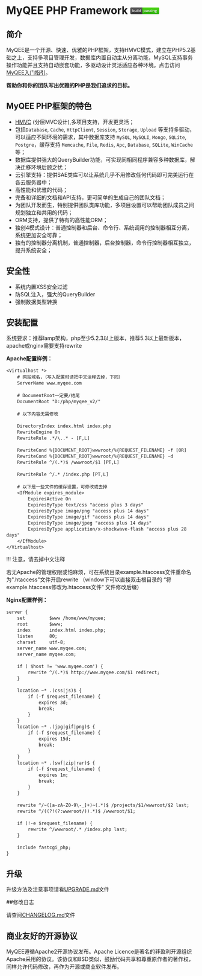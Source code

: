 MyQEE PHP Framework  ![MyQEE DIR](./manual/html/assets/images/passing.png)
====

## 简介


MyQEE是一个开源、快速、优雅的PHP框架，支持HMVC模式，建立在PHP5.2基础之上，支持多项目管理开发，数据库内置自动主从分离功能，MySQL支持事务操作功能并且支持自动嵌套功能，多驱动设计灵活适应各种环境。点击访问 [MyQEE入门指引](./manual/guide/zh-cn/starting.md)。

**帮助你和你的团队写出优雅的PHP是我们追求的目标。**

## MyQEE PHP框架的特色

* [HMVC](./manual/guide/zh-cn/hmvc.md) (分层MVC设计),多项目支持，开发更灵活；
* 包括`Database`, `Cache`, `HttpClient`, `Session`, `Storage`, `Upload` 等支持多驱动，可以适应不同环境的需求，其中数据库支持 `MySQL`, `MySQLI`, `Mongo`, `SQLite`, `Postgre`，缓存支持 `Memcache`, `File`, `Redis`, `Apc`, `Database`, `SQLite`, `WinCache` 等；
* 数据库提供强大的QueryBuilder功能，可实现同相同程序兼容多种数据库，解决迁移环境后顾之忧；
* 云引擎支持：提供SAE类库可以让系统几乎不用修改任何代码即可完美运行在各云服务器中；
* 高性能和优雅的代码；
* 完备和详细的文档和API支持，更可简单的生成自己的团队文档；
* 为团队开发而生，特别提供团队类库功能，多项目设置可以帮助团队成员之间规划独立和共用的代码；
* ORM支持，提供了特有的高性能ORM；
* 独创4模式设计：普通控制器和后台、命令行、系统调用的控制器相互分离，系统更加安全可靠；
* 独有的控制器分离机制，普通控制器，后台控制器，命令行控制器相互独立，提升系统安全；

## 安全性

* 系统内置XSS安全过滤
* 防SQL注入，强大的QueryBuilder
* 强制数据类型转换



## 安装配置

系统要求：推荐lamp架构，php至少5.2.3以上版本，推荐5.3以上最新版本，apache或nginx需要支持rewrite

**Apache配置样例：**
	
	<Virtualhost *>
	    # 网站域名，（写入配置时请把中文注释去掉，下同）
		ServerName www.myqee.com
		
		# DocumentRoot一定要/结尾
		DocumentRoot "D:/php/myqee_v2/"
		
	    # 以下内容无需修改
	    
		DirectoryIndex index.html index.php
		RewriteEngine On
		RewriteRule .*/\..* - [F,L]
		
	    RewriteCond %{DOCUMENT_ROOT}wwwroot/%{REQUEST_FILENAME} -f [OR]
	    RewriteCond %{DOCUMENT_ROOT}wwwroot/%{REQUEST_FILENAME} -d
	    RewriteRule ^/(.*)$ /wwwroot/$1 [PT,L]
	
	    RewriteRule ^/.* /index.php [PT,L]
	    
	    # 以下是一些文件的缓存设置，可修改或去掉
	    <IfModule expires_module>
	    	ExpiresActive On
	    	ExpiresByType text/css "access plus 3 days"
	    	ExpiresByType image/png "access plus 14 days"
	    	ExpiresByType image/gif "access plus 14 days"
	    	ExpiresByType image/jpeg "access plus 14 days"
	    	ExpiresByType application/x-shockwave-flash "access plus 28 days"
		</IfModule>
	</Virtualhost>
 
!!! 注意，请去掉中文注释 

若无Apache的管理权限或怕麻烦，可在系统目录example.htaccess文件重命名为".htaccess"文件开启rewrite
（window下可以直接双击根目录的 “将example.htaccess修改为.htaccess文件” 文件修改后缀）


**Nginx配置样例：**
	
	server {
	    set         $www /home/www/myqee;
	    root        $www;
	    index       index.html index.php;
	    listen      80;
	    charset     utf-8;
	    server_name www.myqee.com;
	    server_name myqee.com;
	    
	    if ( $host != 'www.myqee.com') {
	        rewrite ^/(.*)$ http://www.myqee.com/$1 redirect;
	    }
	
	    location ~* .(css|js)$ {
	        if (-f $request_filename) {
	            expires 3d;
	            break;
	        }
	    }
	    location ~* .(jpg|gif|png)$ {
	        if (-f $request_filename) {
	            expires 15d;
	            break;
	        }
	    }
	    location ~* .(swf|zip|rar)$ {
	        if (-f $request_filename) {
	            expires 1m;
	            break;
	        }
	    }
	
	    rewrite ^/~([a-zA-Z0-9\-_]+)~(.*)$ /projects/$1/wwwroot/$2 last;
	    rewrite ^/((?!(?:wwwroot/)).*)$ /wwwroot/$1;
	
	    if (!-e $request_filename) {
	        rewrite ^/wwwroot/.* /index.php last;
	    }
	
	    include fastcgi_php;
	}
	




## 升级
升级方法及注意事项请看[UPGRADE.md](UPGRADE.md)文件


##修改日志

请查阅[CHANGELOG.md](CHANGELOG.md)文件


## 商业友好的开源协议


MyQEE遵循Apache2开源协议发布。Apache Licence是著名的非盈利开源组织Apache采用的协议。该协议和BSD类似，鼓励代码共享和尊重原作者的著作权，同样允许代码修改，再作为开源或商业软件发布。


